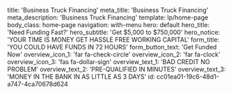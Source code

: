 title: 'Business Truck Financing'
meta_title: 'Business Truck Financing'
meta_description: 'Business Truck Financing'
template: lp/home-page
body_class: home-page
navigation: with-menu
hero: default
hero_title: 'Need Funding Fast?'
hero_subtitle: 'Get $5,000 to $750,000'
hero_notice: 'YOUR TIME IS MONEY GET HASSLE FREE WORKING CAPITAL'
form_title: 'YOU COULD HAVE FUNDS IN  72 HOURS'
form_button_text: 'Get Funded Now'
overview_icon_1: 'far fa-check-circle'
overview_icon_2: 'far fa-clock'
overview_icon_3: 'fas fa-dollar-sign'
overview_text_1: 'BAD CREDIT NO PROBLEM'
overview_text_2: 'PRE-QUALIFIED IN MINUTES'
overview_text_3: 'MONEY IN THE BANK IN AS LITTLE AS 3 DAYS'
id: cc01ea01-19c6-48d1-a747-4ca70678d624
